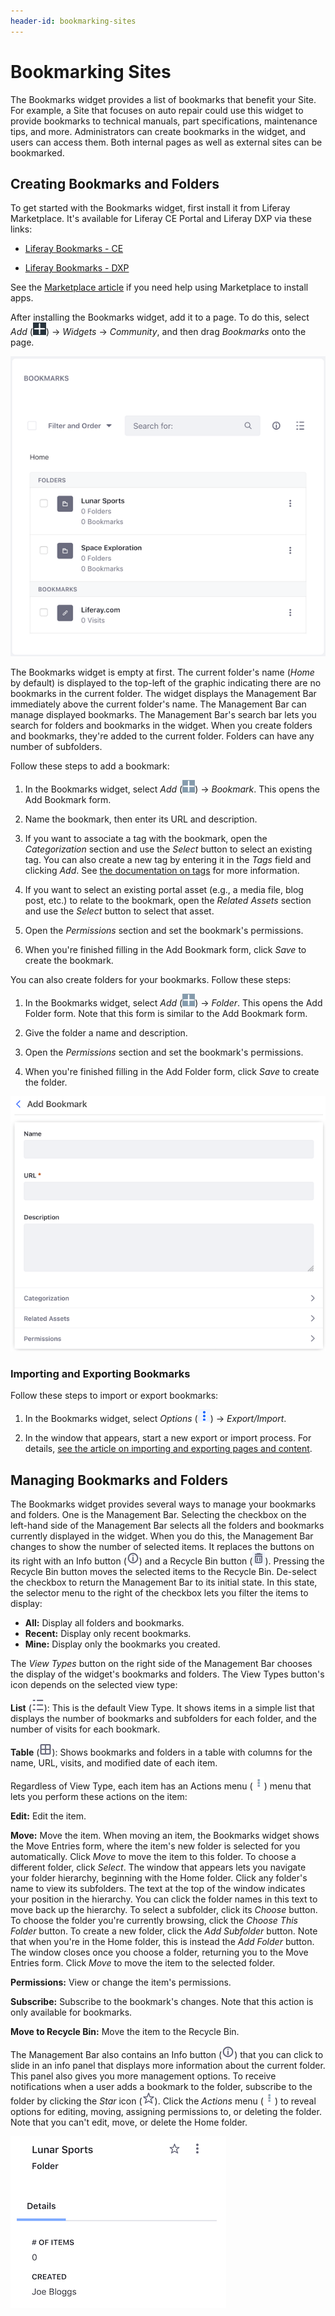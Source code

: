```yaml
---
header-id: bookmarking-sites
---
```


# Bookmarking Sites

The Bookmarks widget provides a list of bookmarks that benefit your Site. For
example, a Site that focuses on auto repair could use this widget to provide
bookmarks to technical manuals, part specifications, maintenance tips, and more.
Administrators can create bookmarks in the widget, and users can access them.
Both internal pages as well as external sites can be bookmarked. 

## Creating Bookmarks and Folders

To get started with the Bookmarks widget, first install it from Liferay 
Marketplace. It's available for Liferay CE Portal and Liferay DXP via these 
links: 

-   [Liferay Bookmarks - CE](https://web.liferay.com/marketplace/-/mp/application/106177165)

-   [Liferay Bookmarks - DXP](https://web.liferay.com/marketplace/-/mp/application/106221974)

See the 
[Marketplace article](/docs/7-1/user/-/knowledge_base/u/using-the-liferay-marketplace) 
if you need help using Marketplace to install apps. 

After installing the Bookmarks widget, add it to a page. To do this, select 
*Add* 
(![Add](../../../images/icon-add-app.png)) 
&rarr; *Widgets* &rarr; *Community*, and then drag *Bookmarks* onto the page. 

![Figure 1: The Bookmarks widget displays bookmarks and folders for bookmarks.](../../../images/bookmarks-all.png)

The Bookmarks widget is empty at first. The current folder's name (*Home* by 
default) is displayed to the top-left of the graphic indicating there are no 
bookmarks in the current folder. The widget displays the Management Bar
immediately above the current folder's name. The Management Bar can manage 
displayed bookmarks. The Management Bar's search bar lets you search for folders
and bookmarks in the widget. When you create folders and bookmarks, they're
added to the current folder. Folders can have any number of subfolders. 

Follow these steps to add a bookmark: 

1.  In the Bookmarks widget, select *Add* 
    (![Add](../../../images/icon-portlet-add-control.png)) 
    &rarr; *Bookmark*. This opens the Add Bookmark form. 

2.  Name the bookmark, then enter its URL and description. 

3.  If you want to associate a tag with the bookmark, open the *Categorization* 
    section and use the *Select* button to select an existing tag. You can also 
    create a new tag by entering it in the *Tags* field and clicking *Add*. See 
    [the documentation on tags](/docs/7-1/user/-/knowledge_base/u/organizing-content-with-tags-and-categories) 
    for more information. 

4.  If you want to select an existing portal asset (e.g., a media file, blog
    post, etc.) to relate to the bookmark, open the *Related Assets* section and
    use the *Select* button to select that asset. 

5.  Open the *Permissions* section and set the bookmark's permissions. 

6.  When you're finished filling in the Add Bookmark form, click *Save* to 
    create the bookmark. 

You can also create folders for your bookmarks. Follow these steps:

1.  In the Bookmarks widget, select *Add* 
    (![Add](../../../images/icon-portlet-add-control.png)) 
    &rarr; *Folder*. This opens the Add Folder form. Note that this form is
    similar to the Add Bookmark form. 

2.  Give the folder a name and description. 

3.  Open the *Permissions* section and set the bookmark's permissions. 

4.  When you're finished filling in the Add Folder form, click *Save* to 
    create the folder. 

![Figure 2: The Add Bookmark form lets you create a bookmark.](../../../images/bookmarks-add-bookmark.png)

### Importing and Exporting Bookmarks

Follow these steps to import or export bookmarks: 

1.  In the Bookmarks widget, select *Options* 
    (![Options](../../../images/icon-app-options.png)) 
    &rarr; *Export/Import*. 

2.  In the window that appears, start a new export or import process. For 
    details, 
    [see the article on importing and exporting pages and content](/docs/7-1/user/-/knowledge_base/u/importing-exporting-pages-and-content). 

## Managing Bookmarks and Folders

The Bookmarks widget provides several ways to manage your bookmarks and folders. 
One is the Management Bar. Selecting the checkbox on the left-hand side of the 
Management Bar selects all the folders and bookmarks currently displayed in the 
widget. When you do this, the Management Bar changes to show the number of
selected items. It replaces the buttons on its right with an Info button
(![Info](../../../images/icon-information-dm.png)) and a Recycle Bin button
(![Recycle Bin](../../../images/icon-trash.png)). Pressing the Recycle Bin
button moves the selected items to the Recycle Bin. De-select the checkbox to
return the Management Bar to its initial state. In this state, the selector menu
to the right of the checkbox lets you filter the items to display: 

- **All:** Display all folders and bookmarks. 
- **Recent:** Display only recent bookmarks. 
- **Mine:** Display only the bookmarks you created. 

The *View Types* button on the right side of the Management Bar chooses the
display of the widget's bookmarks and folders. The View Types button's icon
depends on the selected view type: 

**List** (![List](../../../images/icon-view-type-list.png)): 
This is the default View Type. It shows items in a simple list that displays 
the number of bookmarks and subfolders for each folder, and the number of 
visits for each bookmark. 

**Table** (![Table](../../../images/icon-view-type-table.png)): 
Shows bookmarks and folders in a table with columns for the name, URL, 
visits, and modified date of each item. 

Regardless of View Type, each item has an Actions menu 
(![Actions](../../../images/icon-actions.png)) 
menu that lets you perform these actions on the item: 

**Edit:** Edit the item. 

**Move:** Move the item. When moving an item, the Bookmarks widget shows the
Move Entries form, where the item's new folder is selected for you
automatically. Click *Move* to move the item to this folder. To choose
a different folder, click *Select*. The window that appears lets you
navigate your folder hierarchy, beginning with the Home folder. Click any
folder's name to view its subfolders. The text at the top of the window
indicates your position in the hierarchy. You can click the folder names in
this text to move back up the hierarchy. To select a subfolder, click its
*Choose* button. To choose the folder you're currently browsing, click the
*Choose This Folder* button. To create a new folder, click the *Add
Subfolder* button. Note that when you're in the Home folder, this is instead
the *Add Folder* button. The window closes once you choose a folder,
returning you to the Move Entries form. Click *Move* to move the item to the
selected folder. 

**Permissions:** View or change the item's permissions. 

**Subscribe:** Subscribe to the bookmark's changes. Note that this action is 
only available for bookmarks. 

**Move to Recycle Bin:** Move the item to the Recycle Bin.

The Management Bar also contains an Info button 
(![Info](../../../images/icon-information-dm.png)) 
that you can click to slide in an info panel that displays more information 
about the current folder. This panel also gives you more management options. To 
receive notifications when a user adds a bookmark to the folder, subscribe to 
the folder by clicking the *Star* icon 
(![Star](../../../images/icon-star.png)). 
Click the *Actions* menu 
(![Actions](../../../images/icon-actions.png)) 
to reveal options for editing, moving, assigning permissions to, or deleting the 
folder. Note that you can't edit, move, or delete the Home folder. 

![Figure 3: A folder's info panel shows more information about the folder, and lets you take additional actions.](../../../images/bookmarks-info-panel.png)
